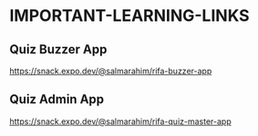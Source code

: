 # IMPORTANT-LEARNING-LINKS
## Quiz Buzzer App 
https://snack.expo.dev/@salmarahim/rifa-buzzer-app

## Quiz Admin App
https://snack.expo.dev/@salmarahim/rifa-quiz-master-app
